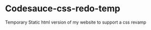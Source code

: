 Codesauce-css-redo-temp
=======================

Temporary Static html version of my website to support a css revamp

